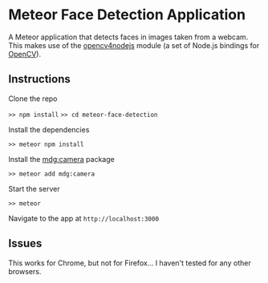 # Meteor Face Detection Application

A Meteor application that detects faces in images taken from a webcam. This makes use of the [opencv4nodejs](https://github.com/justadudewhohacks/opencv4nodejs) module (a set of Node.js bindings for [OpenCV](https://github.com/opencv/opencv)).

## Instructions

Clone the repo

`>> npm install`
`>> cd meteor-face-detection`

Install the dependencies

`>> meteor npm install`

Install the [mdg:camera](https://github.com/meteor/mobile-packages/tree/master/packages/mdg:camera) package

`>> meteor add mdg:camera`

Start the server

`>> meteor`

Navigate to the app at `http://localhost:3000`

## Issues

This works for Chrome, but not for Firefox... I haven't tested for any other browsers.



